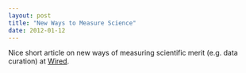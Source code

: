 ```yaml
---
layout: post
title: "New Ways to Measure Science"
date: 2012-01-12
---
```


Nice short article on new ways of measuring scientific merit (e.g. data curation) at <a href="http://www.wired.com/wiredscience/2012/01/new-ways-to-measure-science/all/1">Wired</a>.
